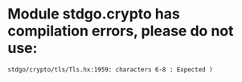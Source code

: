# Module stdgo.crypto has compilation errors, please do not use:
```
stdgo/crypto/tls/Tls.hx:1959: characters 6-8 : Expected )

```


